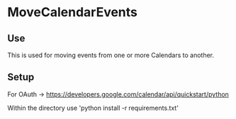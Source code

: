 # MoveCalendarEvents
## Use
This is used for moving events from one or more Calendars to another.

## Setup
For OAuth -> https://developers.google.com/calendar/api/quickstart/python

Within the directory use 'python install -r requirements.txt'